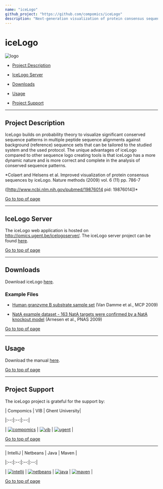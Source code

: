 ```yaml
---
name: "iceLogo"
github_project: "https://github.com/compomics/iceLogo"
description: "Next-generation visualization of protein consensus sequences by iceLogo."
---
```


# iceLogo

![logo](http://genesis.ugent.be/uvpublicdata/icelogo/iceLogo.jpg) 



 * [Project Description](#project-description)

 * [IceLogo Server](#icelogo-server)

 * [Downloads](#downloads)

 * [Usage](#usage)

 * [Project Support](#project-support)



----



## Project Description



IceLogo builds on probability theory to visualize significant conserved sequence patterns in multiple peptide sequence alignments against background (reference) sequence sets that can be tailored to the studied system and the used protocol. The unique advantages of iceLogo compared to other sequence logo creating tools is that iceLogo has a more dynamic nature and is more correct and complete in the analysis of conserved sequence patterns.



*Colaert and Helsens et al. Improved visualization of protein consensus sequences by iceLogo. Nature methods (2009) vol. 6 (11) pp. 786-7

([http://www.ncbi.nlm.nih.gov/pubmed/19876014 pid: 19876014])*



[Go to top of page](#icelogo)



----



## IceLogo Server



The iceLogo web application is hosted on http://iomics.ugent.be/icelogoserver/. The iceLogo server project can be found [here](/icelogoserver.html). 



[Go to top of page](#icelogo)



----



## Downloads

Download iceLogo [here](http://genesis.ugent.be/uvpublicdata/icelogo/icelogo-1.2.zip).



### Example Files

  * [Human granzyme B substrate sample set](http://genesis.ugent.be/uvpublicdata/icelogo/grB.txt) (Van Damme et al., MCP 2009)

  * [NatA example dataset - 163 NatA targets were confirmed by a NatA knockout model](http://genesis.ugent.be/uvpublicdata/icelogo/NatA_confirmed.txt) (Arnesen et al., PNAS 2009)



[Go to top of page](#icelogo)



----



## Usage

Download the manual [here](http://genesis.ugent.be/uvpublicdata/icelogo/iceLogo.pdf).



[Go to top of page](#icelogo)



----



## Project Support



The iceLogo project is grateful for the support by:



| Compomics | VIB | Ghent University|

|:--:|:--:|:--:|

| [![compomics](http://genesis.ugent.be/public_data/image/compomics.png)](http://www.compomics.com) | [![vib](http://genesis.ugent.be/public_data/image/vib.png)](http://www.vib.be) | [![ugent](http://genesis.ugent.be/public_data/image/ugent.png)](http://www.ugent.be/en) |



[Go to top of page](#icelogo)



----



| IntelliJ | Netbeans | Java | Maven |

|:--:|:--:|:--:|:--:|

| [![intellij](https://www.jetbrains.com/idea/docs/logo_intellij_idea.png)](https://www.jetbrains.com/idea/) | [![netbeans](https://netbeans.org/images_www/visual-guidelines/NB-logo-single.jpg)](https://netbeans.org/) | [![java](http://genesis.ugent.be/public_data/image/java.png)](http://java.com/en/) | [![maven](http://genesis.ugent.be/public_data/image/maven.png)](http://maven.apache.org/) |



[Go to top of page](#icelogo)
